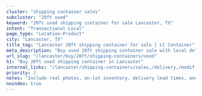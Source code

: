 ```yaml
---
cluster: "shipping container sales"
subcluster: "20ft used"
keyword: "20ft used shipping container for sale Lancaster, TX"
intent: "Transactional-Local"
page_type: "Location-Product"
city: "Lancaster, TX"
title_tag: "Lancaster 20ft shipping container for sale | LC Container"
meta_description: "Buy used 20ft shipping container sale with local delivery in Lancaster, TX. LC Container — local Since 2003. Request a fast quote today."
url_slug: "/lancaster/buy/20ft/shipping-containers/used"
h1: "Buy 20ft used shipping container in Lancaster"
internal_links: "/lancaster/shipping-containers/sales,/delivery,/modifications"
priority: 2
notes: "Include real photos, on-lot inventory, delivery lead times, and financing info."
noindex: true
---
```


<!-- TODO: Add unique city/inventory copy, images, and internal links here. -->
